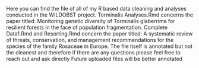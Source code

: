Here you can find the file of all of my R based data cleaning and analyses conducted in the WILDOBST project. Torminalis Analyses.Rmd concerns the paper titled: Monitoring genetic diversity of Torminalis glaberrima for resilient forests in the face of population fragmentation. Complete Data1.Rmd and Resorting.Rmd concern the paper titled: A systematic review of threats, conservation, and management recommendations for the species of the family Rosaceae in Europe.
The file itself is annotated but not the cleanest and therefore if there are any questions please feel free to reach out and ask directly
Future uploaded files will be better annotated
